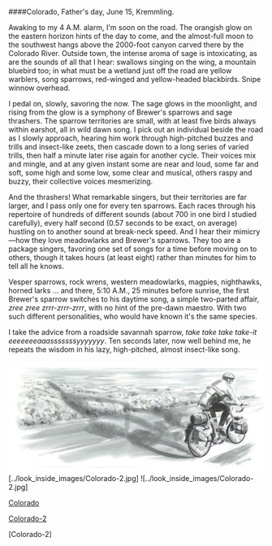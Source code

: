 ####Colorado, Father's day, June 15, Kremmling.

 Awaking to my 4 A.M. alarm, I'm soon on the road. The orangish glow on the eastern horizon hints of the day to come, and the almost-full moon to the southwest hangs above the 2000-foot canyon carved there by the Colorado River. Outside town, the intense aroma of sage is intoxicating, as are the sounds of all that I hear: swallows singing on the wing, a mountain bluebird too; in what must be a wetland just off the road are yellow warblers, song sparrows, red-winged and yellow-headed blackbirds. Snipe winnow overhead. 

I pedal on, slowly, savoring the now. The sage glows in the moonlight, and rising from the glow is a symphony of Brewer's sparrows and sage thrashers. The sparrow territories are small, with at least five birds always within earshot, all in wild dawn song. I pick out an individual beside the road as I slowly approach, hearing him work through high-pitched buzzes and trills and insect-like zeets, then cascade down to a long series of varied trills, then half a minute later rise again for another cycle. Their voices mix and mingle, and at any given instant some are near and loud, some far and soft, some high and some low, some clear and musical, others raspy and buzzy, their collective voices mesmerizing. 

And the thrashers! What remarkable singers, but their territories are far larger, and I pass only one for every ten sparrows. Each races through his repertoire of hundreds of different sounds (about 700 in one bird I studied carefully), every half second (0.57 seconds to be exact, on average) hustling on to another sound at break-neck speed. And I hear their mimicry—how they love meadowlarks and Brewer's sparrows. They too are a package singers, favoring one set of songs for a time before moving on to others, though it takes hours (at least eight) rather than minutes for him to tell all he knows.
 
Vesper sparrows, rock wrens, western meadowlarks, magpies, nighthawks, horned larks ... and there, 5:10 A.M., 25 minutes before sunrise, the first Brewer's sparrow switches to his daytime song, a simple two-parted affair, _zree zree zrrr-zrrr-zrrr_, with no hint of the pre-dawn maestro. With two such different personalities, who would have known it's the same species.

I take the advice from a roadside savannah sparrow, _take     take    take   take-it eeeeeeeaaasssssssyyyyyyy_. Ten seconds later, now well behind me, he repeats the wisdom in his lazy, high-pitched, almost insect-like song.

![Colorado](../look_inside_images/Colorado-2.jpg)
[../look_inside_images/Colorado-2.jpg]
![../look_inside_images/Colorado-2.jpg]

[Colorado](../images/Colorado-2.jpg)

[Colorado-2](../images/Colorado-2.jpg)

[Colorado-2]



